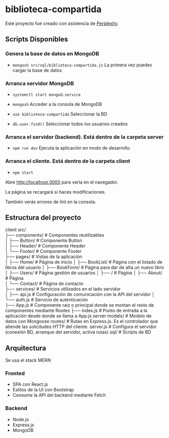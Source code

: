 # biblioteca-compartida

Este proyecto fue creado con asistencia de [Perplexity](https://www.perplexity.ai/).

## Scripts Disponibles

### Genera la base de datos en MongoDB

* `mongosh src/sql/biblioteca-compartida.js`
La primera vez puedes cargar la base de datos

### Arranca servidor MongoDB

* `systemctl start mongod.service`

* `mongosh`
Acceder a la consola de MongoDB
* `use biblioteca-compartida`
Seleccionar la BD
* `db.user.find()`
Seleccionar todos los usuarios creados

### Arranca el servidor (backend). Está dentro de la carpeta server

* `npm run dev`
Ejecuta la aplicación en modo de desarrollo.

### Arranca el cliente. Está dentro de la carpeta client

* `npm start`

Abre [http://localhost:3000](http://localhost:3000) para verla en el navegador.

La página se recargará si haces modificaciones.

También verás errores de lint en la consola.


## Estructura del proyecto
client
    src/  
    ├── components/       # Componentes reutilizables  
    │   ├── Button/       # Componente Button  
    │   ├── Header/       # Componente Header  
    │   └── Footer/       # Componente Footer  
    ├── pages/            # Vistas de la aplicación  
    │   ├── Home/         # Página de inicio
    │   ├── BookList/     # Página con el listado de libros del usuario
    │   ├── BookForm/     # Página para dar de alta un nuevo libro 
    │   ├── Users/        # Página gestión de usuarios
    │   ├── /             # Página 
    │   ├── About/        # Página   
    │   └── Contact/      # Página de contacto  
    ├── services/         # Servicios utilizados en el lado servidor  
    │   ├── api.js        # Configuración de comunicación con la API del servidor
    │   └── auth.js       # Servicio de autenticación  
    ├── App.js            # Componente raiz o principal donde se montan el resto de componentes mediante Routes 
    ├── index.js          # Punto de entrada a la aplicación desde donde se llama a App.js 
server
    models/               # Modelo de datos con Mongoose
    routes/               # Rutas en Express.js. Es el controlador que atiende las solicitudes HTTP del cliente.
    server.js             # Configura el servidor (conexión BD, arranque del servidor, activa rutas)
    sql/                  # Scripts de BD

## Arquitectura
Se usa el stack MERN
### Fronted
* SPA con React.js
* Estilos de la UI con Bootstrap
* Consume la API del backend mediante Fetch
### Backend
* Node.js
* Express.js
* MongoDB
